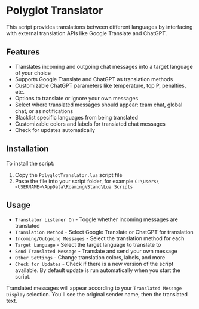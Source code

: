 # Polyglot Translator

This script provides translations between different languages by interfacing with external translation APIs like Google Translate and ChatGPT.

## Features

- Translates incoming and outgoing chat messages into a target language of your choice
- Supports Google Translate and ChatGPT as translation methods 
- Customizable ChatGPT parameters like temperature, top P, penalties, etc.
- Options to translate or ignore your own messages
- Select where translated messages should appear: team chat, global chat, or as notifications 
- Blacklist specific languages from being translated
- Customizable colors and labels for translated chat messages
- Check for updates automatically

## Installation

To install the script:

1. Copy the `PolyglotTranslator.lua` script file
2. Paste the file into your script folder, for example `C:\Users\<USERNAME>\AppData\Roaming\Stand\Lua Scripts`

## Usage

- `Translator Listener On` - Toggle whether incoming messages are translated 
- `Translation Method` - Select Google Translate or ChatGPT for translation
- `Incoming/Outgoing Messages` - Select the translation method for each
- `Target Language` - Select the target language to translate to
- `Send Translated Message` - Translate and send your own message
- `Other Settings` - Change translation colors, labels, and more
- `Check for Updates` - Check if there is a new version of the script available. By default update is run automatically when you start the script.


Translated messages will appear according to your `Translated Message Display` selection. You'll see the original sender name, then the translated text.